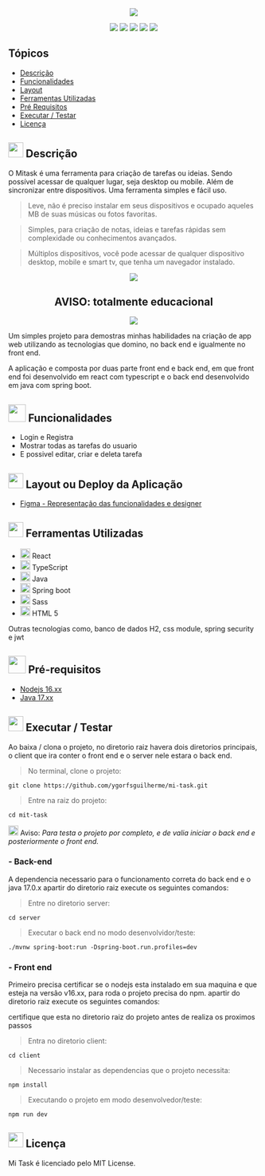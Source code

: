 <div align="center">
   <img src="https://user-images.githubusercontent.com/100237670/205465701-884df909-389d-41f8-9311-b908bedb9030.svg" />
</div>

<p align="center">
   <img src="http://img.shields.io/static/v1?label=React&message=FRAMEWORK&color=blue&style=for-the-badge" #vitrinedev/>
   <img src="http://img.shields.io/static/v1?label=Java&message=17.0.5&color=red&style=for-the-badge" #vitrinedev/>
   <img src="http://img.shields.io/static/v1?label=Srping%20Boot&message=FRAMEWORK&color=green&style=for-the-badge" #vitrinedev/>
   <img src="http://img.shields.io/static/v1?label=license&message=MIT&color=yellow&style=for-the-badge" #vitrinedev/>
   <img src="http://img.shields.io/static/v1?label=STATUS&message=EM%20DESENVOLVIMENTO&color=greeb&style=for-the-badge" #vitrinedev/>
</p>

## Tópicos
- [Descrição](#-descrição)
- [Funcionalidades](#-funcionalidades)
- [Layout](#-layout-ou-deploy-da-aplicação)
- [Ferramentas Utilizadas](#-ferramentas-utilizadas)
- [Pré Requisitos](#-pré-requisitos)
- [Executar / Testar](#-executar--testar)
- [Licença](#-licença)

## <img src="https://cdn-icons-png.flaticon.com/512/3534/3534033.png" style="widht:30px; height:30px;" /> Descrição

O Mitask é uma ferramenta para criação de tarefas ou ideias. Sendo possível acessar de qualquer lugar, seja desktop ou mobile. Além de sincronizar entre dispositivos.
Uma ferramenta simples e fácil uso.

> Leve, não é preciso instalar em seus dispositivos e ocupado aqueles MB de suas músicas ou fotos favoritas.

> Simples, para criação de notas, ideias e tarefas rápidas sem complexidade ou conhecimentos avançados.

> Múltiplos dispositivos, você pode acessar de qualquer dispositivo desktop, mobile e smart tv, que tenha um navegador instalado.

<div align="center">
  <img src="https://img.icons8.com/color/48/null/error--v1.png"/>
      <h2>AVISO: totalmente educacional</h2>
  <img src="https://img.icons8.com/color/48/null/error--v1.png"/>
</div>

Um simples projeto para demostras minhas habilidades na criação de app web utilizando as tecnologias que domino, no back end e igualmente no front end.

A aplicação e composta por duas parte front end e back end, em que front end foi desenvolvido em react com typescript e o back end desenvolvido em java com spring boot.

## <img height="35px" src="https://img.icons8.com/color/96/null/puzzle-matching.png"/> Funcionalidades
- Login e Registra
- Mostrar todas as tarefas do usuario
- E possivel editar, criar e deleta tarefa

## <img height="30px" src="https://img.icons8.com/color/96/null/template.png"/> Layout ou Deploy da Aplicação
- [Figma - Representação das funcionalidades e designer](https://www.figma.com/file/uSp36JGpnZZ8IqwQGQTR2V/MiTask?node-id=0%3A1&t=Nn9YigM5OxZMJqoy-0)

## <img src="https://cdn-icons-png.flaticon.com/512/1835/1835211.png" style="widht:30px; height:30px;" /> Ferramentas Utilizadas
- <img height="20px"  src="https://cdn.jsdelivr.net/gh/devicons/devicon/icons/react/react-original.svg" /> React
- <img height="20px" src="https://cdn.jsdelivr.net/gh/devicons/devicon/icons/typescript/typescript-plain.svg" /> TypeScript
- <img height="20px" src="https://cdn.jsdelivr.net/gh/devicons/devicon/icons/java/java-original.svg" /> Java
- <img height="20px" src="https://cdn.jsdelivr.net/gh/devicons/devicon/icons/spring/spring-original.svg" /> Spring boot
- <img height="20px" src="https://cdn.jsdelivr.net/gh/devicons/devicon/icons/sass/sass-original.svg" /> Sass
- <img height="20px" src="https://cdn.jsdelivr.net/gh/devicons/devicon/icons/html5/html5-original.svg" /> HTML 5

Outras tecnologias como, banco de dados H2, css module, spring security e jwt

## <img height="35px" src="https://img.icons8.com/fluency/96/null/requirement.png"/> Pré-requisitos
- [Nodejs 16.xx](https://nodejs.org)
- [Java 17.xx](https://www.oracle.com/java/technologies/javase/jdk17-archive-downloads.htmlnode)

## <img src="https://cdn-icons-png.flaticon.com/512/3068/3068553.png" style="widht:30px; height:30px;" /> Executar / Testar

Ao baixa / clona o projeto, no diretorio raiz havera dois diretorios principais, o client que ira conter o front end e o server nele estara o back end.

> No terminal, clone o projeto:
```
git clone https://github.com/ygorfsguilherme/mi-task.git
```
> Entre na raiz do projeto:
```
cd mit-task
```

<img height="20px" src="https://img.icons8.com/color/48/null/error--v1.png"/> Aviso: *Para testa o projeto por completo, e de valia iniciar o back end e posteriormente o front end.*

### - Back-end
A dependencia necessario para o funcionamento correta do back end e o java 17.0.x
apartir do diretorio raiz execute os seguintes comandos:

> Entre no diretorio server:

```
cd server
```
> Executar o back end no modo desenvolvidor/teste:

```
./mvnw spring-boot:run -Dspring-boot.run.profiles=dev
```

### - Front end
Primeiro precisa certificar se o nodejs esta instalado em sua maquina e que esteja na versão v16.xx, para roda o projeto precisa do npm.
apartir do diretorio raiz execute os seguintes comandos:

certifique que esta no diretorio raiz do projeto antes de realiza os proximos passos

> Entra no diretorio client:

```
cd client
```

> Necessario instalar as dependencias que o projeto necessita:

```
npm install
```

> Executando o projeto em modo desenvolvedor/teste:

```
npm run dev
```
## <img height="30px" src="https://img.icons8.com/external-filled-outline-icons-maxicons/85/null/external-balance-law-and-justice-filled-outline-filled-outline-icons-maxicons.png"/> Licença

Mi Task é licenciado pelo MIT License.
